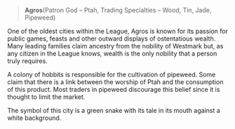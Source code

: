 > **Agros**\(Patron God – Ptah, Trading Specialties – Wood, Tin, Jade, Pipeweed\)

One of the oldest cities within the League, Agros is known for its passion for public games, feasts and other outward displays of ostentatious wealth. Many leading families claim ancestry from the nobility of Westmark but, as any citizen in the League knows, wealth is the only nobility that a person truly requires.

A colony of hobbits is responsible for the cultivation of pipeweed. Some claim that there is a link between the worship of Ptah and the consumption of this product. Most traders in pipeweed discourage this belief since it is thought to limit the market.

The symbol of this city is a green snake with its tale in its mouth against a white background.

